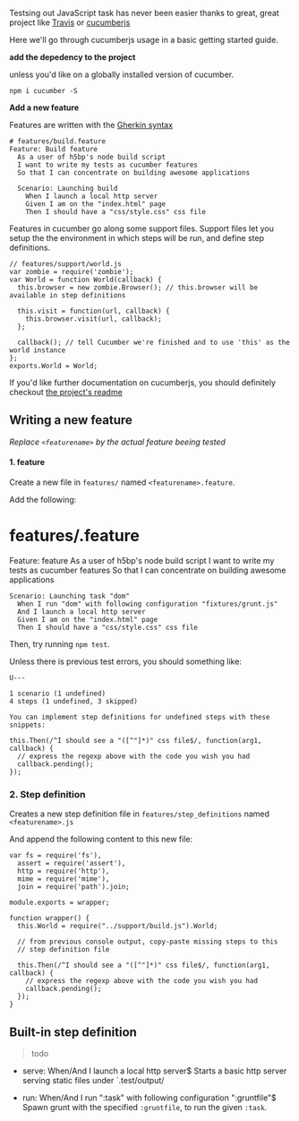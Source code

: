 
Testsing out JavaScript task has never been easier thanks to great,
great project like [Travis](http://travis-ci.org/) or [cucumberjs](https://github.com/cucumber/cucumber-js)

Here we'll go through cucumberjs usage in a basic getting started guide.

**add the depedency to the project**

unless you'd like on a globally installed version of cucumber.

    npm i cucumber -S

**Add a new feature**

Features are written with the [Gherkin syntax](https://github.com/cucumber/cucumber/wiki/Gherkin)

    # features/build.feature
    Feature: Build feature
      As a user of h5bp's node build script
      I want to write my tests as cucumber features
      So that I can concentrate on building awesome applications

      Scenario: Launching build
        When I launch a local http server
        Given I am on the "index.html" page
        Then I should have a "css/style.css" css file

Features in cucumber go along some support files. Support files let you
setup the the environment in which steps will be run, and define step
definitions.


    // features/support/world.js
    var zombie = require('zombie');
    var World = function World(callback) {
      this.browser = new zombie.Browser(); // this.browser will be available in step definitions

      this.visit = function(url, callback) {
        this.browser.visit(url, callback);
      };

      callback(); // tell Cucumber we're finished and to use 'this' as the world instance
    };
    exports.World = World;



If you'd like further documentation on cucumberjs, you should definitely
checkout [the project's
readme](https://github.com/cucumber/cucumber-js#readme)

## Writing a new feature

*Replace `<featurename>` by the actual feature beeing tested*

#### 1. feature

Create a new file in `features/` named `<featurename>.feature`.

Add the following:

  # features/<featurename>.feature
  Feature: <featurename> feature
    As a user of h5bp's node build script
    I want to write my tests as cucumber features
    So that I can concentrate on building awesome applications

    Scenario: Launching task "dom"
      When I run "dom" with following configuration "fixtures/grunt.js"
      And I launch a local http server
      Given I am on the "index.html" page
      Then I should have a "css/style.css" css file

Then, try running `npm test`.

Unless there is previous test errors, you should something like:

    U---

    1 scenario (1 undefined)
    4 steps (1 undefined, 3 skipped)

    You can implement step definitions for undefined steps with these snippets:

    this.Then(/^I should see a "([^"]*)" css file$/, function(arg1, callback) {
      // express the regexp above with the code you wish you had
      callback.pending();
    });

### 2. Step definition

Creates a new step definition file in `features/step_definitions` named
`<featurename>.js`

And append the following content to this new file:

    var fs = require('fs'),
      assert = require('assert'),
      http = require('http'),
      mime = require('mime'),
      join = require('path').join;

    module.exports = wrapper;

    function wrapper() {
      this.World = require("../support/build.js").World;

      // from previous console output, copy-paste missing steps to this
      // step definition file

      this.Then(/^I should see a "([^"]*)" css file$/, function(arg1, callback) {
        // express the regexp above with the code you wish you had
        callback.pending();
      });
    }

## Built-in step definition

> todo

* serve: When/And I launch a local http server$
Starts a basic http server serving static files under `.test/output/

* run: When/And I run ":task" with following configuration ":gruntfile"$
Spawn grunt with the specified `:gruntfile`, to run the given `:task`.

